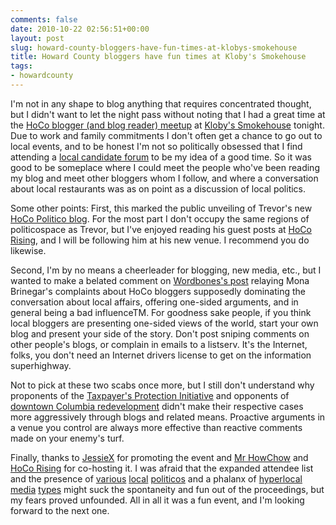 ```yaml
---
comments: false
date: 2010-10-22 02:56:51+00:00
layout: post
slug: howard-county-bloggers-have-fun-times-at-klobys-smokehouse
title: Howard County bloggers have fun times at Kloby's Smokehouse
tags:
- howardcounty
---
```


I'm not in any shape to blog anything that requires concentrated thought, but I didn't want to let the night pass without noting that I had a great time at the [HoCo blogger (and blog reader) meetup](http://hocoblogs-klobys-smokehouse.eventbrite.com/) at [Kloby's Smokehouse](http://www.klobysbbq.com/) tonight. Due to work and family commitments I don't often get a chance to go out to local events, and to be honest I'm not so politically obsessed that I find attending a [local candidate forum](http://hocorising.blogspot.com/2010/10/hoco-chamber-forum-some-thoughts.html) to be my idea of a good time. So it was good to be someplace where I could meet the people who've been reading my blog and meet other bloggers whom I follow, and where a conversation about local restaurants was as on point as a discussion of local politics.

Some other points: First, this marked the public unveiling of Trevor's new [HoCo Politico blog](http://hocopolitico.blogspot.com/). For the most part I don't occupy the same regions of politicospace as Trevor, but I've enjoyed reading his guest posts at [HoCo Rising](http://hocorising.blogspot.com/), and I will be following him at his new venue. I recommend you do likewise.

Second, I'm by no means a cheerleader for blogging, new media, etc., but I wanted to make a belated comment on [Wordbones's post](http://writing-the-wrongs.blogspot.com/2010/10/problem-with-bloggers.html) relaying Mona Brinegar's complaints about HoCo bloggers supposedly dominating the conversation about local affairs, offering one-sided arguments, and in general being a bad influenceTM. For goodness sake people, if you think local bloggers are presenting one-sided views of the world, start your own blog and present your side of the story. Don't post sniping comments on other people's blogs, or complain in emails to a listserv. It's the Internet, folks, you don't need an Internet drivers license to get on the information superhighway.

Not to pick at these two scabs once more, but I still don't understand why proponents of the [Taxpayer's Protection Initiative](http://www.facebook.com/pages/Howard-County-Taxpayer-Protection-Initiative/131239316905886) and opponents of [downtown Columbia redevelopment](http://www.columbia-md.com/) didn't make their respective cases more aggressively through blogs and related means. Proactive arguments in a venue you control are always more effective than reactive comments made on your enemy's turf.

Finally, thanks to [JessieX](http://hometowncolumbia.wordpress.com/) for promoting the event and [Mr HowChow](http://howchow.blogspot.com/) and [HoCo Rising](http://hocorising.blogspot.com/) for co-hosting it. I was afraid that the expanded attendee list and the presence of [various](http://www.ballinger4boe.com/) [local](http://www.electschrader.com/) [politicos](http://www.electjeffrobinson.com/) and a phalanx of [hyperlocal](http://www.hocomojo.com/) [media](http://columbia.patch.com/) [types](http://ellicottcity.patch.com/) might suck the spontaneity and fun out of the proceedings, but my fears proved unfounded. All in all it was a fun event, and I'm looking forward to the next one.


 

